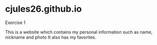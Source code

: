 # cjules26.github.io
Exercise 1

This is a website which contains my personal information such as name, nickname and photo
It also has my favorites.


